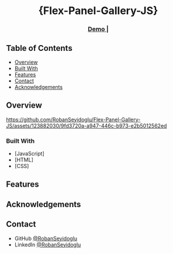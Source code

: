 <!-- Please update value in the {}  -->

<h1 align="center">{Flex-Panel-Gallery-JS}</h1>

<div align="center">
  <h3>
    <a href="https://robanseyidoglu.github.io/Flex-Panel-Gallery-JS/" >
      Demo
    </a>
    <span> | </span>
   
 
  </h3>
</div>

<!-- TABLE OF CONTENTS -->

## Table of Contents

- [Overview](#overview)
- [Built With](#built-with)
- [Features](#features)
- [Contact](#contact)
- [Acknowledgements](#acknowledgements)

<!-- OVERVIEW -->

## Overview




https://github.com/RobanSeyidoglu/Flex-Panel-Gallery-JS/assets/123882030/9fd3720a-a947-446c-b973-e2b5012562ed







### Built With

<!-- This section should list any major frameworks that you built your project using. Here are a few examples.-->

- [JavaScript]
- [HTML]
- [CSS]

## Features

## Acknowledgements

## Contact

- GitHub [@RobanSeyidoglu](https://github.com/RobanSeyidoglu)
- LinkedIn [@RobanSeyidoglu](https://www.linkedin.com/in/roban-seyidoglu/)
